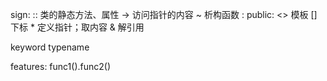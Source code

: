 
sign:
	::	类的静态方法、属性
	->	访问指针的内容
	~	析构函数
	:	public:
	<>	模板
	[]	下标
	*	定义指针；取内容
	&	解引用

keyword
	typename 

features:
	func1().func2()
